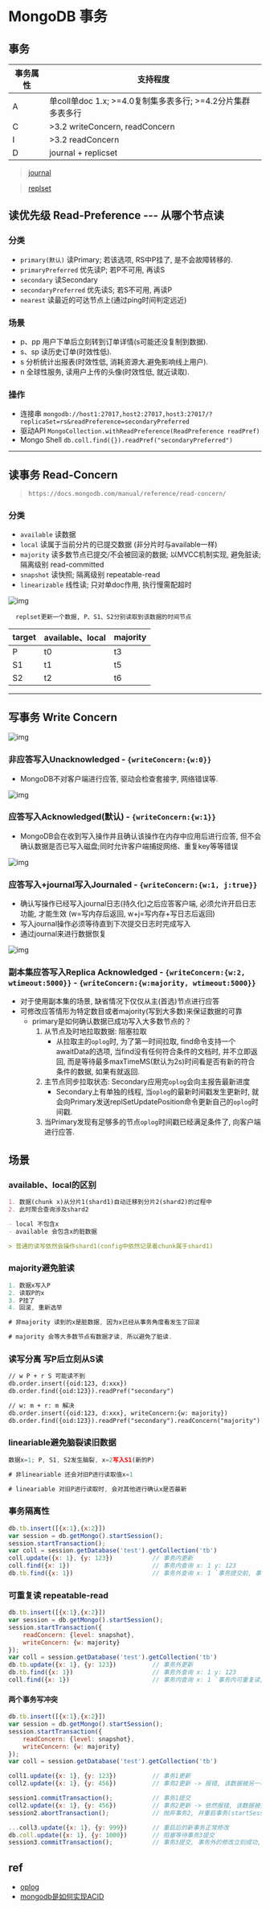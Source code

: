 # MongoDB 事务

## 事务

| 事务属性 | 支持程度                                                    |
| -------- | ----------------------------------------------------------- |
| A        | 单coll单doc 1.x; >=4.0复制集多表多行; >=4.2分片集群多表多行 |
| C        | >3.2 writeConcern, readConcern                              |
| I        | >3.2 readConcern                                            |
| D        | journal + replicset                                         |

> [journal](mongodb-journal.md)

> [replset](mongodb-replset.md)

## 读优先级 Read-Preference --- 从哪个节点读

### 分类

- `primary(默认)` 读Primary; 若该选项, RS中P挂了, 是不会故障转移的.
- `primaryPreferred` 优先读P; 若P不可用, 再读S  
- `secondary` 读Secondary  
- `secondaryPreferred` 优先读S; 若S不可用, 再读P  
- `nearest` 读最近的可达节点上(通过ping时间判定远近)  

### 场景

- p、pp 用户下单后立刻转到订单详情(s可能还没复制到数据).  
- s、sp 读历史订单(时效性低).  
- s 分析统计出报表(时效性低, 消耗资源大.避免影响线上用户).  
- n 全球性服务, 读用户上传的头像(时效性低, 就近读取).  

### 操作

- 连接串 `mongodb://host1:27017,host2:27017,host3:27017/?replicaSet=rs&readPreference=secondaryPreferred`
- 驱动API `MongoCollection.withReadPreference(ReadPreference readPref)`
- Mongo Shell `db.coll.find({}).readPref("secondaryPreferred")`

---

## 读事务 Read-Concern

> `https://docs.mongodb.com/manual/reference/read-concern/`

### 分类

- `available` 读数据  
- `local` 读属于当前分片的已提交数据 (非分片时与available一样)
- `majority` 读多数节点已提交/不会被回滚的数据; 以MVCC机制实现, 避免脏读; 隔离级别 read-committed
- `snapshot` 读快照; 隔离级别 repeatable-read  
- `linearizable` 线性读; 只对单doc作用, 执行慢需配超时

![img](res/mongodb-readconcern-write-timeline.svg)

      replset更新一个数据, P、S1、S2分别读取到该数据的时间节点

| target | available、local | majority |
| ------ | ---------------- | -------- |
| P      | t0               | t3       |
| S1     | t1               | t5       |
| S2     | t2               | t6       |

---

## 写事务 Write Concern

![img](res/mongodb-writeconcern-w0.png)  

### 非应答写入Unacknowledged  - `{writeConcern:{w:0}}`  

- MongoDB不对客户端进行应答, 驱动会检查套接字, 网络错误等.  

![img](res/mongodb-writeconcern-w1.png)  

### 应答写入Acknowledged(默认)  - `{writeConcern:{w:1}}`  

- MongoDB会在收到写入操作并且确认该操作在内存中应用后进行应答, 但不会确认数据是否已写入磁盘;同时允许客户端捕捉网络、重复key等等错误  

![img](res/mongodb-writeconcern-w1j1.png)  

### 应答写入+journal写入Journaled  - `{writeConcern:{w:1, j:true}}`  

- 确认写操作已经写入journal日志(持久化)之后应答客户端, 必须允许开启日志功能, 才能生效 (w=写内存后返回, w+j=写内存+写日志后返回)  
- 写入journal操作必须等待直到下次提交日志时完成写入  
- 通过journal来进行数据恢复  

![img](res/mongodb-writeconcern-wm.png)  

### 副本集应答写入Replica Acknowledged   - `{writeConcern:{w:2, wtimeout:5000}}`  - `{writeConcern:{w:majority, wtimeout:5000}}`  

- 对于使用副本集的场景, 缺省情况下仅仅从主(首选)节点进行应答  
- 可修改应答情形为特定数目或者majority(写到大多数)来保证数据的可靠  
  - primary是如何确认数据已成功写入大多数节点的？
    1. 从节点及时地拉取数据: 阻塞拉取  
       - 从拉取主的`oplog`时,  为了第一时间拉取, find命令支持一个awaitData的选项, 当find没有任何符合条件的文档时, 并不立即返回, 而是等待最多maxTimeMS(默认为2s)时间看是否有新的符合条件的数据, 如果有就返回.  
    2. 主节点同步拉取状态: Secondary应用完`oplog`会向主报告最新进度  
       - Secondary上有单独的线程, 当`oplog`的最新时间戳发生更新时, 就会向Primary发送replSetUpdatePosition命令更新自己的`oplog`时间戳.
    3. 当Primary发现有足够多的节点`oplog`时间戳已经满足条件了, 向客户端进行应答.  

## 场景

### available、local的区别
  
```md
1. 数据(chunk x)从分片1(shard1)自动迁移到分片2(shard2)的过程中
2. 此时聚合查询涉及shard2

- local 不包含x
- available 会包含x的脏数据

> 普通的读写依然会操作shard1(config中依然记录着chunk属于shard1)
```

### majority避免脏读

```js
1. 数据x写入P
2. 读取P的x
3. P挂了
4. 回滚, 重新选举

# 非majority 读到的x是脏数据, 因为x已经从事务角度看发生了回滚

# majority 会等大多数节点有数据才读, 所以避免了脏读.
```

### 读写分离 写P后立刻从S读

```md
// w P + r S 可能读不到
db.order.insert({oid:123, d:xxx})
db.order.find({oid:123}).readPref("secondary")

// w: m + r: m 解决
db.order.insert({oid:123, d:xxx}, writeConcern:{w: majority})
db.order.find({oid:123}).readPref("secondary").readConcern("majority")
```

### lineariable避免脑裂读旧数据

```js
数据x=1; P, S1, S2发生脑裂, x=2写入S1(新的P)

# 非lineariable 还会对旧P进行读取值x=1

# lineariable 对旧P进行读取时, 会对其他进行确认x是否最新
```

### 事务隔离性

```js
db.tb.insert([{x:1},{x:2}])
var session = db.getMongo().startSession();
session.startTransaction();
var coll = session.getDatabase('test').getCollection('tb')
coll.update({x: 1}, {y: 123})           // 事务内更新
coll.find({x: 1})                       // 事务内查询 x: 1 y: 123
db.tb.find({x: 1})                      // 事务外查询 x: 1 `事务提交前, 事务外看不到事务内的操作, 体现事务隔离性.`
```

### 可重复读 repeatable-read

```js
db.tb.insert([{x:1},{x:2}])
var session = db.getMongo().startSession();
session.startTransaction({
    readConcern: {level: snapshot},
    writeConcern: {w: majority}
});
var coll = session.getDatabase('test').getCollection('tb')
db.tb.update({x: 1}, {y: 123})          // 事务外更新
db.tb.find({x: 1})                      // 事务外查询 x: 1 y: 123
coll.find({x: 1})                       // 事务内查询 x: 1 `事务内可重复读, 不受外部影响`
```

#### 两个事务写冲突

```js
db.tb.insert([{x:1},{x:2}])
var session = db.getMongo().startSession();
session.startTransaction({
    readConcern: {level: snapshot},
    writeConcern: {w: majority}
});
var coll = session.getDatabase('test').getCollection('tb')

coll1.update({x: 1}, {y: 123})          // 事务1更新
coll2.update({x: 1}, {y: 456})          // 事务2更新 -> 报错, 该数据被另一事务占用 `两个事务悲观锁`

session1.commitTransaction();           // 事务1提交
coll2.update({x: 1}, {y: 456})          // 事务2更新 -> 依然报错, 该数据被另一事务占用
session2.abortTransaction();            // 抛弃事务2, 并重启事务(startSession())才可以 `两个事务冲突, 必须abort`

...coll3.update({x: 1}, {y: 999})       // 重启后的新事务正常修改
db.coll.update({x: 1}, {y: 1000})       // 阻塞等待事务3提交
session3.commitTransaction();           // 事务3提交, 事务外的修改立刻成功,  此时y = 1000 `事务外的修改 阻塞等待事务的commit 才能修改成功`
```


## ref

- [oplog](mongodb-oplog.md)
- [mongodb是如何实现ACID](https://blog.csdn.net/czq7511/article/details/77531903)